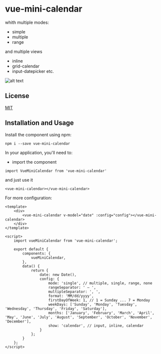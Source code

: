 # vue-mini-calendar

whith multiple modes: 
* simple
* multiple
* range

and multiple views
- inline
- grid-calendar
- input-datepicker etc.

![alt text](https://github.com/marikv/vue-mini-calendar/blob/master/example/static/vue-mini-calendar.png)
## License

[MIT](LICENSE)

## Installation and Usage

Install the component using npm:
```
npm i --save vue-mini-calendar
```

In your application, you'll need to:
* import the component
```
import VueMiniCalendar from 'vue-mini-calendar'
```
and just use it
```
<vue-mini-calendar></vue-mini-calendar>
```

For more configuration:
```
<template>
	<div>
		<vue-mini-calendar v-model="date" :config="config"></vue-mini-calendar>
	</div>
</template>

<script>
	import vueMiniCalendar from 'vue-mini-calendar';

	export default {
		components: {
			vueMiniCalendar,
		},
		data() {
			return {
				date: new Date(),
				config: {
					mode: 'single', // multiple, single, range, none
					rangeSeparator: ' — ',
					multipleSeparator: ', ',
					format: 'MM/dd/yyyy',
					firstDayOfWeek: 1, // 1 = Sunday ... 7 = Monday
					weekDays: ['Sunday', 'Monday', 'Tuesday', 'Wednesday', 'Thursday', 'Friday', 'Saturday'],
					months: ['January', 'February', 'March', 'April', 'May', 'June', 'July', 'August', 'September', 'October', 'November', 'December'],
					show: 'calendar', // input, inline, calendar
				}
			};
		}
	};
</script>
```
			